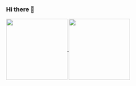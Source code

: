### Hi there 👋

<a href="https://github.com/search?o=desc&q=author%3Akoi2000&s=committer-date&type=Commits">
  <img align="center" height = "167" src="https://github-readme-stats.vercel.app/api?username=koi2000&count_private=true&show_icons=true&theme=dark&include_all_commits=true" />
</a>
<a href="https://github.com/koi2000?tab=repositories">
  <img align="center" height = "167" src="https://github-readme-stats.vercel.app/api/top-langs/?username=koi2000&count_private=true&layout=compact&theme=dark&hide=html" />
</a>

<!--
**koi2000/koi2000** is a ✨ _special_ ✨ repository because its `README.md` (this file) appears on your GitHub profile.

Here are some ideas to get you started:

- 🔭 I’m currently working on ...
- 🌱 I’m currently learning ...
- 👯 I’m looking to collaborate on ...
- 🤔 I’m looking for help with ...
- 💬 Ask me about ...
- 📫 How to reach me: ...
- 😄 Pronouns: ...
- ⚡ Fun fact: ...
-->
